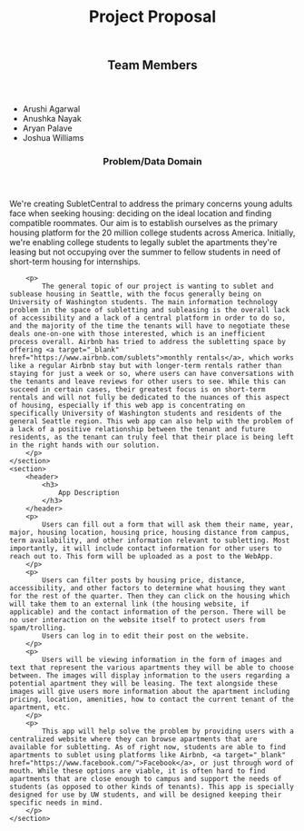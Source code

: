 <!DOCTYPE html>
<html lang="en">
<head>
    <meta charset="utf-8">
    <meta name="Arushi, Anushka, Aryan, Josh" content="your name">
    <meta name="Project Proposal" content="a website about our proposal">
</head>
<body>
    <header>
        <h1>
            Project Proposal
        </h1>
    </header>
    <section> 
        <header>
            <h2>Team Members</h2>
        </header>
        <ul>
            <li>Arushi Agarwal</li>
            <li>Anushka Nayak</li>
            <li>Aryan Palave</li>
            <li>Joshua Williams</li>
        </ul>
    </section>
    <section>
        <header>
            <h3>
                Problem/Data Domain
            </h3>
        </header>
        <p>
            
We're creating SubletCentral to address the primary concerns young adults face when seeking housing: deciding on the ideal location and finding compatible roommates. Our aim is to establish ourselves as the primary housing platform for the 20 million college students across America. Initially, we're enabling college students to legally sublet the apartments they're leasing but not occupying over the summer to fellow students in need of short-term housing for internships.
        </p>
        
        <p>
            The general topic of our project is wanting to sublet and sublease housing in Seattle, with the focus generally being on University of Washington students. The main information technology problem in the space of subletting and subleasing is the overall lack of accessibility and a lack of a central platform in order to do so, and the majority of the time the tenants will have to negotiate these deals one-on-one with those interested, which is an inefficient process overall. Airbnb has tried to address the subletting space by offering <a target="_blank" href="https://www.airbnb.com/sublets">monthly rentals</a>, which works like a regular Airbnb stay but with longer-term rentals rather than staying for just a week or so, where users can have conversations with the tenants and leave reviews for other users to see. While this can succeed in certain cases, their greatest focus is on short-term rentals and will not fully be dedicated to the nuances of this aspect of housing, especially if this web app is concentrating on specifically University of Washington students and residents of the general Seattle region. This web app can also help with the problem of a lack of a positive relationship between the tenant and future residents, as the tenant can truly feel that their place is being left in the right hands with our solution.
        </p>
    </section>
    <section>
        <header>
            <h3>
                App Description
            </h3>
        </header>
        <p>
            Users can fill out a form that will ask them their name, year, major, housing location, housing price, housing distance from campus, term availability, and other information relevant to subletting. Most importantly, it will include contact information for other users to reach out to. This form will be uploaded as a post to the WebApp. 
        </p>
        <p>
            Users can filter posts by housing price, distance, accessibility, and other factors to determine what housing they want for the rest of the quarter. Then they can click on the housing which will take them to an external link (the housing website, if applicable) and the contact information of the person. There will be no user interaction on the website itself to protect users from spam/trolling.
            Users can log in to edit their post on the website. 
        </p>
        <p>
            Users will be viewing information in the form of images and text that represent the various apartments they will be able to choose between. The images will display information to the users regarding a potential apartment they will be leasing. The text alongside these images will give users more information about the apartment including pricing, location, amenities, how to contact the current tenant of the apartment, etc. 
        </p>
        <p>
            This app will help solve the problem by providing users with a centralized website where they can browse apartments that are available for subletting. As of right now, students are able to find apartments to sublet using platforms like Airbnb, <a target="_blank" href="https://www.facebook.com/">Facebook</a>, or just through word of mouth. While these options are viable, it is often hard to find apartments that are close enough to campus and support the needs of students (as opposed to other kinds of tenants). This app is specially designed for use by UW students, and will be designed keeping their specific needs in mind. 
        </p>
    </section>

</body>
</html>
